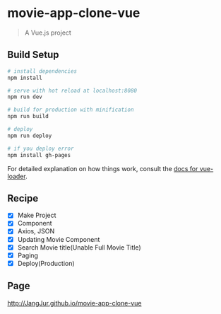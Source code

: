 # movie-app-clone-vue

> A Vue.js project

## Build Setup

``` bash
# install dependencies
npm install

# serve with hot reload at localhost:8080
npm run dev

# build for production with minification
npm run build

# deploy
npm run deploy

# if you deploy error
npm install gh-pages

```


For detailed explanation on how things work, consult the [docs for vue-loader](http://vuejs.github.io/vue-loader).

## Recipe

- [x] Make Project
- [x] Component
- [x] Axios, JSON
- [x] Updating Movie Component
- [x] Search Movie title(Unable Full Movie Title)
- [x] Paging
- [x] Deploy(Production)

## Page

http://JangJur.github.io/movie-app-clone-vue

